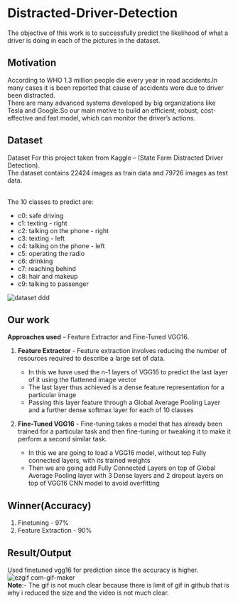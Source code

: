 # Distracted-Driver-Detection
The objective of this work is to successfully predict the likelihood of what a driver is doing in each of the pictures in the dataset.

## Motivation
  According to WHO 1.3 million people die every year in road accidents.In many cases it is been reported that cause of accidents were due to driver been distracted.<br>
  There are many advanced systems developed by big organizations like Tesla and Google.So our main motive to build an efficient, robust, cost-effective and fast model, which can monitor the driver’s actions.<br>

## Dataset
Dataset For this project taken from Kaggle – (State Farm Distracted Driver Detection).<br>
The dataset contains 22424 images as train data and 79726 images as test data.<br><br>

The 10 classes to predict are:
- c0: safe driving
- c1: texting - right
- c2: talking on the phone - right
- c3: texting - left
- c4: talking on the phone - left
- c5: operating the radio
- c6: drinking
- c7: reaching behind
- c8: hair and makeup
- c9: talking to passenger


![dataset ddd](https://user-images.githubusercontent.com/54204821/115225562-d8ecdf00-a12b-11eb-8dfa-880e593a93bc.png)


## Our work
**Approaches used** – Feature Extractor and Fine-Tuned VGG16.<br>
  1. **Feature Extractor** - Feature extraction involves reducing the number of resources required to describe a large set of data.<br>
        - In this we have used the n-1 layers of VGG16 to predict the last layer of it using the flattened image vector
        - The last layer thus achieved is a dense feature representation for a particular image
        - Passing this layer feature through a Global Average Pooling Layer and a further dense softmax layer for each of 10 classes

  2. **Fine-Tuned VGG16** - Fine-tuning takes a model that has already been trained for a particular task and then fine-tuning or tweaking it to make it perform a second similar task.<br> 
        - In this  we are going to load a VGG16 model, without top Fully connected layers, with its trained weights
        - Then we are going add Fully Connected Layers on top of Global Average Pooling layer with  3 Dense layers and 2  dropout layers on top of VGG16 CNN model to avoid overfitting

## Winner(Accuracy)
1. Finetuning - 97%
2. Feature Extraction - 90%

## Result/Output
Used finetuned vgg16 for prediction since the accuracy is higher.<br>
![ezgif com-gif-maker](https://user-images.githubusercontent.com/54204821/115232674-a2679200-a134-11eb-8cac-68e01cfa5b02.gif)
<br>
**Note**:- The gif is not much clear because there is limit of gif in github that is why i reduced the size and the video is not much clear.



